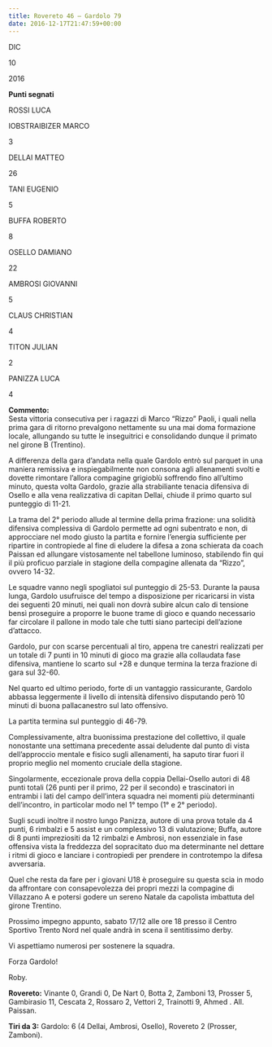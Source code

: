 ```yaml
---
title: Rovereto 46 – Gardolo 79
date: 2016-12-17T21:47:59+00:00
---
```

DIC

10

2016

**Punti segnati**

ROSSI LUCA

IOBSTRAIBIZER MARCO

3

DELLAI MATTEO

26

TANI EUGENIO

5

BUFFA ROBERTO

8

OSELLO DAMIANO

22

AMBROSI GIOVANNI

5

CLAUS CHRISTIAN

4

TITON JULIAN

2

PANIZZA LUCA

4

**Commento:**  
Sesta vittoria consecutiva per i ragazzi di Marco “Rizzo” Paoli, i quali nella prima gara di ritorno prevalgono nettamente su una mai doma formazione locale, allungando su tutte le inseguitrici e consolidando dunque il primato nel girone B (Trentino).

A differenza della gara d’andata nella quale Gardolo entrò sul parquet in una maniera remissiva e inspiegabilmente non consona agli allenamenti svolti e dovette rimontare l’allora compagine grigioblù soffrendo fino all’ultimo minuto, questa volta Gardolo, grazie alla strabiliante tenacia difensiva di Osello e alla vena realizzativa di capitan Dellai, chiude il primo quarto sul punteggio di 11-21.

La trama del 2° periodo allude al termine della prima frazione: una solidità difensiva complessiva di Gardolo permette ad ogni subentrato e non, di approcciare nel modo giusto la partita e fornire l’energia sufficiente per ripartire in contropiede al fine di eludere la difesa a zona schierata da coach Paissan ed allungare vistosamente nel tabellone luminoso, stabilendo fin qui il più proficuo parziale in stagione della compagine allenata da “Rizzo”, ovvero 14-32.

Le squadre vanno negli spogliatoi sul punteggio di 25-53. Durante la pausa lunga, Gardolo usufruisce del tempo a disposizione per ricaricarsi in vista dei seguenti 20 minuti, nei quali non dovrà subire alcun calo di tensione bensì proseguire a proporre le buone trame di gioco e quando necessario far circolare il pallone in modo tale che tutti siano partecipi dell’azione d’attacco.

Gardolo, pur con scarse percentuali al tiro, appena tre canestri realizzati per un totale di 7 punti in 10 minuti di gioco ma grazie alla collaudata fase difensiva, mantiene lo scarto sul +28 e dunque termina la terza frazione di gara sul 32-60.

Nel quarto ed ultimo periodo, forte di un vantaggio rassicurante, Gardolo abbassa leggermente il livello di intensità difensivo disputando però 10 minuti di buona pallacanestro sul lato offensivo.

La partita termina sul punteggio di 46-79.

Complessivamente, altra buonissima prestazione del collettivo, il quale nonostante una settimana precedente assai deludente dal punto di vista dell’approccio mentale e fisico sugli allenamenti, ha saputo tirar fuori il proprio meglio nel momento cruciale della stagione.

Singolarmente, eccezionale prova della coppia Dellai-Osello autori di 48 punti totali (26 punti per il primo, 22 per il secondo) e trascinatori in entrambi i lati del campo dell’intera squadra nei momenti più determinanti dell’incontro, in particolar modo nel 1° tempo (1° e 2° periodo).

Sugli scudi inoltre il nostro lungo Panizza, autore di una prova totale da 4 punti, 6 rimbalzi e 5 assist e un complessivo 13 di valutazione; Buffa, autore di 8 punti impreziositi da 12 rimbalzi e Ambrosi, non essenziale in fase offensiva vista la freddezza del sopracitato duo ma determinante nel dettare i ritmi di gioco e lanciare i contropiedi per prendere in controtempo la difesa avversaria.

Quel che resta da fare per i giovani U18 è proseguire su questa scia in modo da affrontare con consapevolezza dei propri mezzi la compagine di Villazzano A e potersi godere un sereno Natale da capolista imbattuta del girone Trentino.

Prossimo impegno appunto, sabato 17/12 alle ore 18 presso il Centro Sportivo Trento Nord nel quale andrà in scena il sentitissimo derby.

Vi aspettiamo numerosi per sostenere la squadra.

Forza Gardolo!

Roby.

**Rovereto:** Vinante 0, Grandi 0, De Nart 0, Botta 2, Zamboni 13, Prosser 5, Gambirasio 11, Cescata 2, Rossaro 2, Vettori 2, Trainotti 9, Ahmed . All. Paissan.

**Tiri da 3:** Gardolo: 6 (4 Dellai, Ambrosi, Osello), Rovereto 2 (Prosser, Zamboni).